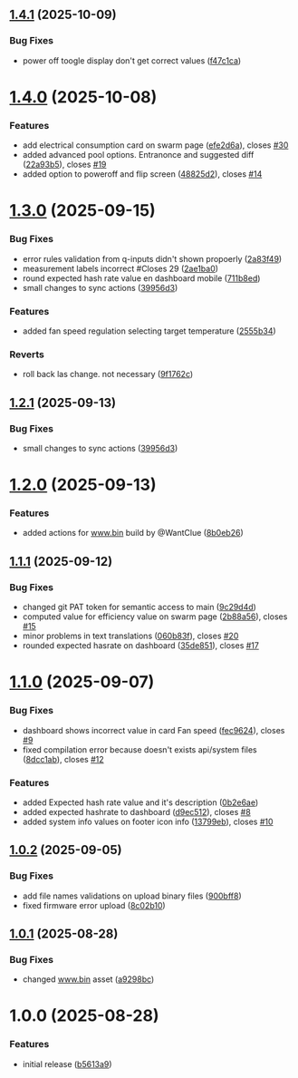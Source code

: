 ## [1.4.1](https://github.com/ruchus/axewell-UI/compare/v1.4.0...v1.4.1) (2025-10-09)


### Bug Fixes

* power off toogle display don't get correct values ([f47c1ca](https://github.com/ruchus/axewell-UI/commit/f47c1ca5459fb8e9261604d60735cfc5ef8e87c4))

# [1.4.0](https://github.com/ruchus/axewell-UI/compare/v1.3.0...v1.4.0) (2025-10-08)


### Features

* add electrical consumption card on swarm page ([efe2d6a](https://github.com/ruchus/axewell-UI/commit/efe2d6ad9246d3a7625aa86bb1cf42d89b39452d)), closes [#30](https://github.com/ruchus/axewell-UI/issues/30)
* added advanced pool options. Entranonce and suggested diff ([22a93b5](https://github.com/ruchus/axewell-UI/commit/22a93b5ceb1ee2c525f7cdeef6dfc5078eb7029c)), closes [#19](https://github.com/ruchus/axewell-UI/issues/19)
* added option to poweroff and flip screen ([48825d2](https://github.com/ruchus/axewell-UI/commit/48825d26a13d16697111882f0ad4fb356a9a9984)), closes [#14](https://github.com/ruchus/axewell-UI/issues/14)

# [1.3.0](https://github.com/ruchus/axewell-UI/compare/v1.2.0...v1.3.0) (2025-09-15)


### Bug Fixes

* error rules validation from q-inputs didn't shown propoerly ([2a83f49](https://github.com/ruchus/axewell-UI/commit/2a83f494493fc262fd91c4e5ec401d2f6a69eabd))
* measurement labels incorrect #Closes 29 ([2ae1ba0](https://github.com/ruchus/axewell-UI/commit/2ae1ba011ed44387a889c7be44942013e6e97c6f))
* round expected hash rate value en dashboard mobile ([711b8ed](https://github.com/ruchus/axewell-UI/commit/711b8ed20c5c57a9738308928783dc9d5b0420e6))
* small changes to sync actions ([39956d3](https://github.com/ruchus/axewell-UI/commit/39956d379438666cea8dcc46e121732543eb3d4d))


### Features

* added fan speed regulation selecting target temperature ([2555b34](https://github.com/ruchus/axewell-UI/commit/2555b34f58836c973eb269d5bca2f966f5646507))


### Reverts

* roll back las change. not necessary ([9f1762c](https://github.com/ruchus/axewell-UI/commit/9f1762ce76fe8232afbdc8f839b70fa9ff9740bd))

## [1.2.1](https://github.com/ruchus/axewell-UI/compare/v1.2.0...v1.2.1) (2025-09-13)


### Bug Fixes

* small changes to sync actions ([39956d3](https://github.com/ruchus/axewell-UI/commit/39956d379438666cea8dcc46e121732543eb3d4d))

# [1.2.0](https://github.com/ruchus/axewell-UI/compare/v1.1.1...v1.2.0) (2025-09-13)


### Features

* added actions for www.bin build by @WantClue ([8b0eb26](https://github.com/ruchus/axewell-UI/commit/8b0eb26414a92511d632efdc52034f2c9ae9986c))

## [1.1.1](https://github.com/ruchus/Axewell-UI-for-Bitaxe/compare/v1.1.0...v1.1.1) (2025-09-12)


### Bug Fixes

* changed git PAT token for semantic access to main ([9c29d4d](https://github.com/ruchus/Axewell-UI-for-Bitaxe/commit/9c29d4dabd8266a8c14ed1c34a9c7cdebada836e))
* computed value for efficiency value on swarm page ([2b88a56](https://github.com/ruchus/Axewell-UI-for-Bitaxe/commit/2b88a56a9cc126cb8fb707d27f4980700edb499c)), closes [#15](https://github.com/ruchus/Axewell-UI-for-Bitaxe/issues/15)
* minor problems in text translations ([060b83f](https://github.com/ruchus/Axewell-UI-for-Bitaxe/commit/060b83fdcd56c21ff75072bd10028bd4d6ed34f3)), closes [#20](https://github.com/ruchus/Axewell-UI-for-Bitaxe/issues/20)
* rounded expected hasrate on dashboard ([35de851](https://github.com/ruchus/Axewell-UI-for-Bitaxe/commit/35de851e02a29468d709ac1332381a62b9ce374c)), closes [#17](https://github.com/ruchus/Axewell-UI-for-Bitaxe/issues/17)

# [1.1.0](https://github.com/ruchus/Axewell-UI-for-Bitaxe/compare/v1.0.2...v1.1.0) (2025-09-07)


### Bug Fixes

* dashboard shows incorrect value in card Fan speed ([fec9624](https://github.com/ruchus/Axewell-UI-for-Bitaxe/commit/fec9624daab51fcd3ea052422e82bf9ba4b519ed)), closes [#9](https://github.com/ruchus/Axewell-UI-for-Bitaxe/issues/9)
* fixed compilation error because doesn't exists api/system files ([8dcc1ab](https://github.com/ruchus/Axewell-UI-for-Bitaxe/commit/8dcc1ab453482a582af531e7c72a06fb4edb66d9)), closes [#12](https://github.com/ruchus/Axewell-UI-for-Bitaxe/issues/12)


### Features

* added Expected hash rate value and it's description ([0b2e6ae](https://github.com/ruchus/Axewell-UI-for-Bitaxe/commit/0b2e6ae47df81d16b39f4f1d88417a7ec7c27d35))
* added expected hashrate to dashboard ([d9ec512](https://github.com/ruchus/Axewell-UI-for-Bitaxe/commit/d9ec5129a76b644a129918a1a608c3eaa6035b23)), closes [#8](https://github.com/ruchus/Axewell-UI-for-Bitaxe/issues/8)
* added system info values on footer icon info ([13799eb](https://github.com/ruchus/Axewell-UI-for-Bitaxe/commit/13799ebab069442d566d05c3f720590adc45c292)), closes [#10](https://github.com/ruchus/Axewell-UI-for-Bitaxe/issues/10)

## [1.0.2](https://github.com/ruchus/Axewell-UI/compare/v1.0.1...v1.0.2) (2025-09-05)


### Bug Fixes

* add file names validations on upload binary files ([900bff8](https://github.com/ruchus/Axewell-UI/commit/900bff8c10c8c4bb372aa3118bc01ba2d8085e46))
* fixed firmware error upload ([8c02b10](https://github.com/ruchus/Axewell-UI/commit/8c02b104aeb40131baeac2c780c47c79ec57f359))

## [1.0.1](https://github.com/ruchus/Axewell-UI/compare/v1.0.0...v1.0.1) (2025-08-28)


### Bug Fixes

* changed www.bin asset ([a9298bc](https://github.com/ruchus/Axewell-UI/commit/a9298bc80dec08227246fb060fba939fa75f1ec5))

# 1.0.0 (2025-08-28)


### Features

* initial release ([b5613a9](https://github.com/ruchus/Axewell-UI/commit/b5613a96b5a410cb00abb1c62c408a7e5986ee6b))

